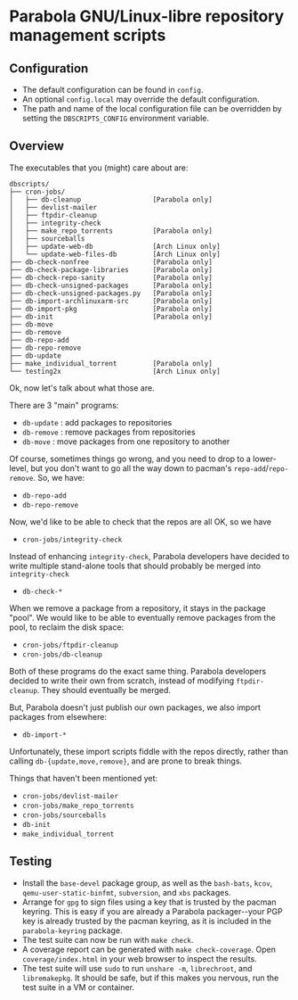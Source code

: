 # Parabola GNU/Linux-libre repository management scripts
## Configuration
* The default configuration can be found in `config`.
* An optional `config.local` may override the default configuration.
* The path and name of the local configuration file can be overridden
  by setting the `DBSCRIPTS_CONFIG` environment variable.
## Overview
The executables that you (might) care about are:

    dbscripts/
    ├── cron-jobs/
    │   ├── db-cleanup                  [Parabola only]
    │   ├── devlist-mailer
    │   ├── ftpdir-cleanup
    │   ├── integrity-check
    │   ├── make_repo_torrents          [Parabola only]
    │   ├── sourceballs
    │   ├── update-web-db               [Arch Linux only]
    │   └── update-web-files-db         [Arch Linux only]
    ├── db-check-nonfree                [Parabola only]
    ├── db-check-package-libraries      [Parabola only]
    ├── db-check-repo-sanity            [Parabola only]
    ├── db-check-unsigned-packages      [Parabola only]
    ├── db-check-unsigned-packages.py   [Parabola only]
    ├── db-import-archlinuxarm-src      [Parabola only]
    ├── db-import-pkg                   [Parabola only]
    ├── db-init                         [Parabola only]
    ├── db-move
    ├── db-remove
    ├── db-repo-add
    ├── db-repo-remove
    ├── db-update
    ├── make_individual_torrent         [Parabola only]
    └── testing2x                       [Arch Linux only]

Ok, now let's talk about what those are.

There are 3 "main" programs:

 - `db-update` : add packages to repositories
 - `db-remove` : remove packages from repositories
 - `db-move`   : move packages from one repository to another

Of course, sometimes things go wrong, and you need to drop to a
lower-level, but you don't want to go all the way down to pacman's
`repo-add`/`repo-remove`.  So, we have:

 - `db-repo-add`
 - `db-repo-remove`

Now, we'd like to be able to check that the repos are all OK, so we
have

 - `cron-jobs/integrity-check`

Instead of enhancing `integrity-check`, Parabola developers have
decided to write multiple stand-alone tools that should probably be
merged into `integrity-check`

 - `db-check-*`

When we remove a package from a repository, it stays in the package
"pool".  We would like to be able to eventually remove packages from
the pool, to reclaim the disk space:

 - `cron-jobs/ftpdir-cleanup`
 - `cron-jobs/db-cleanup`

Both of these programs do the exact same thing.  Parabola developers
decided to write their own from scratch, instead of modifying
`ftpdir-cleanup`.  They should eventually be merged.

But, Parabola doesn't just publish our own packages, we also import
packages from elsewhere:

 - `db-import-*`

Unfortunately, these import scripts fiddle with the repos directly,
rather than calling `db-{update,move,remove}`, and are prone to break
things.

Things that haven't been mentioned yet:

 - `cron-jobs/devlist-mailer`
 - `cron-jobs/make_repo_torrents`
 - `cron-jobs/sourceballs`
 - `db-init`
 - `make_individual_torrent`
## Testing
* Install the `base-devel` package group, as well as the `bash-bats`,
  `kcov`, `qemu-user-static-binfmt`, `subversion`, and `xbs` packages.
* Arrange for `gpg` to sign files using a key that is trusted by the
  pacman keyring.  This is easy if you are already a Parabola
  packager--your PGP key is already trusted by the pacman keyring, as
  it is included in the `parabola-keyring` package.
* The test suite can now be run with `make check`.
* A coverage report can be generated with `make check-coverage`. Open
  `coverage/index.html` in your web browser to inspect the results.
* The test suite will use `sudo` to run `unshare -m`, `librechroot`,
  and `libremakepkg`.  It should be safe, but if this makes you
  nervous, run the test suite in a VM or container.

